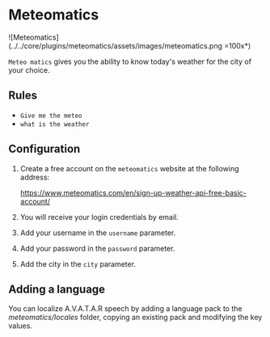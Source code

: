 # Meteomatics

![Meteomatics](../../core/plugins/meteomatics/assets/images/meteomatics.png =100x*)

`Meteo matics` gives you the ability to know today's weather for the city of your choice.

## Rules

- `Give me the meteo`
- `what is the weather`

## Configuration

1. Create a free account on the `meteomatics` website at the following address:

   https://www.meteomatics.com/en/sign-up-weather-api-free-basic-account/

2. You will receive your login credentials by email.
3. Add your username in the `username` parameter.
4. Add your password in the `password` parameter.
5. Add the city in the `city` parameter.

## Adding a language
You can localize A.V.A.T.A.R speech by adding a language pack to the _meteomatics/locales_ folder, copying an existing pack and modifying the key values.

<br><br>